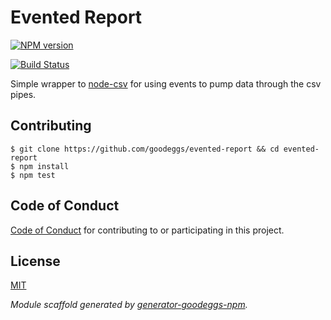# Evented Report
[![NPM version](https://badge.fury.io/js/evented-report.png)](http://badge.fury.io/js/evented-report)


[![Build Status](https://travis-ci.org/goodeggs/evented-report.png)](https://travis-ci.org/goodeggs/evented-report)


Simple wrapper to [node-csv](https://www.npmjs.org/package/csv) for using events to pump data through the csv pipes.


## Contributing

```
$ git clone https://github.com/goodeggs/evented-report && cd evented-report
$ npm install
$ npm test
```

## Code of Conduct

[Code of Conduct](https://github.com/goodeggs/evented-report/blob/master/CODE_OF_CONDUCT.md)
for contributing to or participating in this project.
## License

[MIT](https://github.com/goodeggs/evented-report/blob/master/LICENSE.md)



_Module scaffold generated by [generator-goodeggs-npm](https://github.com/goodeggs/generator-goodeggs-npm)._
